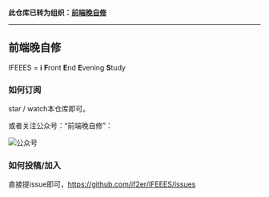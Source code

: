 **此仓库已转为组织：[前端晚自修](https://github.com/ifeees/)**

---

## 前端晚自修
IFEEES = **i** **F**ront **E**nd **E**vening **S**tudy

### 如何订阅
star / watch本仓库即可。

或者关注公众号：“前端晚自修”：

![公众号](http://pazgkbbu5.bkt.clouddn.com/ifeees.jpg)

### 如何投稿/加入
直接提issue即可，https://github.com/if2er/IFEEES/issues
